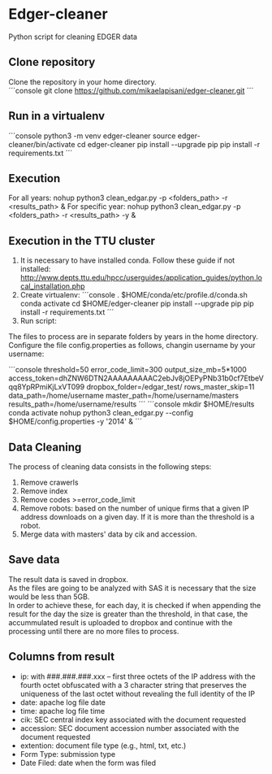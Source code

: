 # Edger-cleaner
Python script for cleaning EDGER data

## Clone repository
Clone the repository in your home directory.  
´´´console
git clone https://github.com/mikaelapisani/edger-cleaner.git
´´´

## Run in a virtualenv
´´´console
python3 -m venv edger-cleaner
source edger-cleaner/bin/activate
cd edger-cleaner 
pip install --upgrade pip
pip install -r requirements.txt
´´´
## Execution
For all years: nohup python3 clean_edgar.py -p <folders_path> -r <results_path> &
For specific year: nohup python3 clean_edgar.py -p <folders_path> -r <results_path> -y <year> &

## Execution in the TTU cluster
1. It is necessary to have installed conda. 
   Follow these guide if not installed: http://www.depts.ttu.edu/hpcc/userguides/application_guides/python.local_installation.php
2. Create virtualenv: 
´´´console
. $HOME/conda/etc/profile.d/conda.sh
conda activate
cd $HOME/edger-cleaner
pip install --upgrade pip
pip install -r requirements.txt
´´´
3. Run script:

The files to process are in separate folders by years in the home directory. 
Configure the file config.properties as follows, changin username by your username:   

´´´console
threshold=50
error_code_limit=300
output_size_mb=5*1000
access_token=dhZNW6DTN2AAAAAAAAAC2ebJv8jOEPyPNb31b0cf7EtbeVqq8YpRPmiKjLxVT099
dropbox_folder=/edgar_test/
rows_master_skip=11
data_path=/home/username
master_path=/home/username/masters
results_path=/home/username/results
´´´
´´´console
mkdir $HOME/results
conda activate
nohup python3 clean_edgar.py --config $HOME/config.properties -y '2014' &
´´´
## Data Cleaning
The process of cleaning data consists in the following steps:  

1. Remove crawerls
2. Remove index
3. Remove codes >=error_code_limit
4. Remove robots:  based on the number of unique firms that a given IP address downloads on a given day.
                   If it is more than the threshold is a robot.
5. Merge data with masters' data by cik and accession.

## Save data
The result data is saved in dropbox.   
As the files are going to be analyzed with SAS it is necessary that the size would be less than 5GB.   
In order to achieve these, for each day, it is checked if when appending the result for the day the size is greater than the threshold, in that case, the accummulated result is uploaded to dropbox and continue with the processing until there are no more files to process.   

## Columns from result
- ip: with ###.###.###.xxx – first three octets of the IP address with the fourth octet obfuscated with a 3 character string that preserves the uniqueness of the last octet without revealing the full identity of the IP
- date: apache log file date
- time: apache log file time
- cik: SEC central index key associated with the document requested
- accession: SEC document accession number associated with the document requested
- extention: document file type (e.g., html, txt, etc.)
- Form Type: submission type 
- Date Filed: date when the form was filed


    


